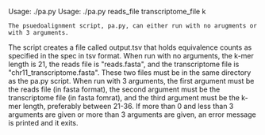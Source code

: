 Usage: ./pa.py
Usage: ./pa.py reads_file transcriptome_file k    
    
    The psuedoalignment script, pa.py, can either run with no arugments or with 3 arguments.
The script creates a file called output.tsv that holds equivalence counts as specified in the
spec in tsv format.
    When run with no arguments, the k-mer length is 21, the reads file is "reads.fasta", and the
transcriptome file is "chr11_transcriptome.fasta". These two files must be in the same directory 
as the pa.py script.
    When run with 3 arguments, the first argument must be the reads file (in fasta format), 
the second argument must be the transcriptome file (in fasta fomrat), and the third argument 
must be the k-mer length, preferably between 21-36. 
    If more than 0 and less than 3 arguments are given or more than 3 arguments are given, 
an error message is printed and it exits.